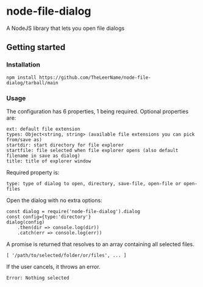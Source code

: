 # node-file-dialog

A NodeJS library that lets you open file dialogs

## Getting started
### Installation
```
npm install https://github.com/TheLeerName/node-file-dialog/tarball/main
```

### Usage
The configuration has 6 properties, 1 being required.
Optional properties are:
```
ext: default file extension
types: Object<string, string> (available file extensions you can pick from/save as)
startdir: start directory for file explorer
startfile: file selected when file explorer opens (also default filename in save as dialog)
title: title of explorer window
```

Required property is:
```
type: type of dialog to open, directory, save-file, open-file or open-files
```

Open the dialog with no extra options:

```
const dialog = require('node-file-dialog').dialog
const config={type:'directory'}
dialog(config)
    .then(dir => console.log(dir))
    .catch(err => console.log(err))
```

A promise is returned that resolves to an array containing all selected files.

```
[ '/path/to/selected/folder/or/files', ... ]
```

If the user cancels, it throws an error.
```
Error: Nothing selected
```
